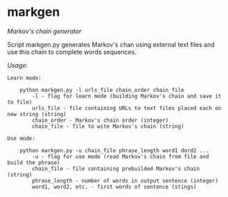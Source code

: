 # markgen

*Markov's chain generator*

Script markgen.py generates Markov's chan using external text files and use this chain to complete words sequences.

*Usage:*
    
    Learn mode:
        
        python markgen.py -l urls_file chain_order chain_file
            -l - flag for learn mode (building Markov's chain and save it to file)
            urls_file - file containing URLs to text files placed each on new string (string)
            chain_order - Markov's chain order (integer)
            chain_file - file to wite Markov's chain (string)

    Use mode:
        
        python markgen.py -u chain_file phrase_length word1 dord2 ...
            -u - flag for use mode (read Markov's chain from file and build the phrase)
            chain_file - file containing prebuilded Markov's chain (string)
            phrase_length - number of words in output sentence (integer)
            word1, word2, etc. - first words of sentence (stings)
